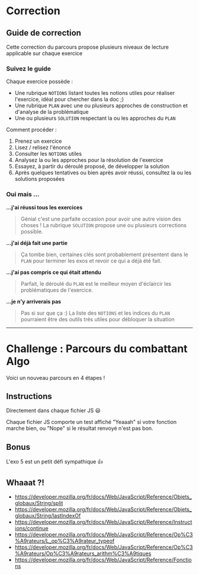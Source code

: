 # Correction

## Guide de correction

Cette correction du parcours propose plusieurs niveaux de lecture applicable sur chaque exercice

### Suivez le guide

Chaque exercice possède :

- Une rubrique `NOTIONS` listant toutes les notions utiles pour réaliser l'exercice, idéal pour chercher dans la doc ;)
- Une rubrique `PLAN` avec une ou plusieurs approches de construction et d'analyse de la problématique
- Une ou plusieurs `SOLUTION` respectant la ou les approches du `PLAN`

Comment procéder :

1. Prenez un exercice
2. Lisez / relisez l'énoncé
3. Consulter les `NOTIONS` utiles
4. Analysez la ou les approches pour la résolution de l'exercice
5. Essayez, à partir du déroulé proposé, de développer la solution
6. Après quelques tentatives ou bien après avoir réussi, consultez la ou les solutions proposées 

### Oui mais ...

**...j'ai réussi tous les exercices**

> Génial c'est une parfaite occasion pour avoir une autre vision des choses ! La rubrique `SOLUTION` propose une ou plusieurs corrections possible.

**...j'ai déjà fait une partie**

> Ça tombe bien, certaines clés sont probablement présentent dans le `PLAN` pour terminer les exos et revoir ce qui a déjà été fait.

**...j'ai pas compris ce qui était attendu**

> Parfait, le déroulé du `PLAN` est le meilleur moyen d'éclaircir les problématiques de l'exercice.

**...je n'y arriverais pas**

> Pas si sur que ça :) La liste des `NOTIONS` et les indices du `PLAN` pourraient être des outils très utiles pour débloquer la situation

---

# Challenge : Parcours du combattant Algo

Voici un nouveau parcours en 4 étapes !

## Instructions

Directement dans chaque fichier JS :smiley:

Chaque fichier JS comporte un test affiché "Yeaaah" si votre fonction marche bien, ou "Nope" si le résultat renvoyé n'est pas bon.

## Bonus

L'exo 5 est un petit défi sympathique :+1:

## Whaaat ?!

- https://developer.mozilla.org/fr/docs/Web/JavaScript/Reference/Objets_globaux/String/split
- https://developer.mozilla.org/fr/docs/Web/JavaScript/Reference/Objets_globaux/String/lastIndexOf
- https://developer.mozilla.org/fr/docs/Web/JavaScript/Reference/Instructions/continue
- https://developer.mozilla.org/fr/docs/Web/JavaScript/Reference/Op%C3%A9rateurs/L_op%C3%A9rateur_typeof
- https://developer.mozilla.org/fr/docs/Web/JavaScript/Reference/Op%C3%A9rateurs/Op%C3%A9rateurs_arithm%C3%A9tiques
- https://developer.mozilla.org/fr/docs/Web/JavaScript/Reference/Fonctions
